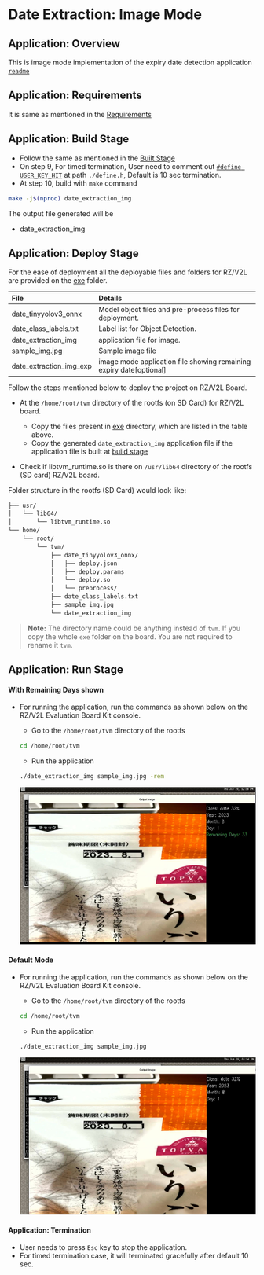 # Date Extraction: Image Mode

## Application: Overview 
This is image mode implementation of the expiry date detection application [`readme`](../../readme.md)

## Application: Requirements 

It is same as mentioned in the [Requirements](../../readme.md#application-requirements)

## Application: Build Stage 
- Follow the same as mentioned in the [Built Stage](../../readme.md#application-build-stage)
- On step 9, For timed termination, User need to comment out [`#define USER_KEY_HIT`](./define.h#L114) at path `./define.h`, Default is 10 sec termination. 
- At step 10, build with `make` command 
```sh
make -j$(nproc) date_extraction_img
```


The output file generated will be 
- date_extraction_img

## Application: Deploy Stage

For the ease of deployment all the deployable files and folders for RZ/V2L are provided on the [exe](../../exe/) folder.

|File | Details |
|:---|:---|
|date_tinyyolov3_onnx | Model object files and pre-process files for deployment. |
|date_class_labels.txt | Label list for Object Detection. |
|date_extraction_img | application file for image. |
|sample_img.jpg | Sample image file |
|date_extraction_img_exp | image mode application file showing remaining expiry date[optional]

Follow the steps mentioned below to deploy the project on RZ/V2L Board. 
* At the `/home/root/tvm` directory of the rootfs (on SD Card) for RZ/V2L board.
   * Copy the files present in [exe](../../exe) directory, which are listed in the table above.
   * Copy the generated `date_extraction_img` application file if the application file is built at [build stage](#application-build-stage)

* Check if libtvm_runtime.so is there on `/usr/lib64` directory of the rootfs (SD card) RZ/V2L board.


Folder structure in the rootfs (SD Card) would look like:

```sh
├── usr/
│   └── lib64/
│       └── libtvm_runtime.so
└── home/
    └── root/
        └── tvm/ 
            ├── date_tinyyolov3_onnx/
            │   ├── deploy.json
            │   ├── deploy.params
            │   └── deploy.so 
            │   └── preprocess/
            ├── date_class_labels.txt
            ├── sample_img.jpg
            └── date_extraction_img

```
>**Note:** The directory name could be anything instead of `tvm`. If you copy the whole `exe` folder on the board. You are not required to rename it `tvm`.

## Application: Run Stage

#### With Remaining Days shown 
* For running the application, run the commands as shown below on the RZ/V2L Evaluation Board Kit console.
    * Go to the `/home/root/tvm` directory of the rootfs
    ```sh
    cd /home/root/tvm
    ```
    * Run the application
    ```sh
    ./date_extraction_img sample_img.jpg -rem
    ```
    
    <img src = "../../images/Expiry_date_image_mode.JPG" width="480" height="320">


#### Default Mode 
* For running the application, run the commands as shown below on the RZ/V2L Evaluation Board Kit console.
    * Go to the `/home/root/tvm` directory of the rootfs
    ```sh
    cd /home/root/tvm
    ```
    * Run the application
    ```sh
    ./date_extraction_img sample_img.jpg 
    ```

    <img src = "../../images/Expiry_date_image_mode_default.JPG" width="480" height="320">

#### Application: Termination
* User needs to press `Esc` key to stop the application. 
* For timed termination case, it will terminated gracefully after default 10 sec.